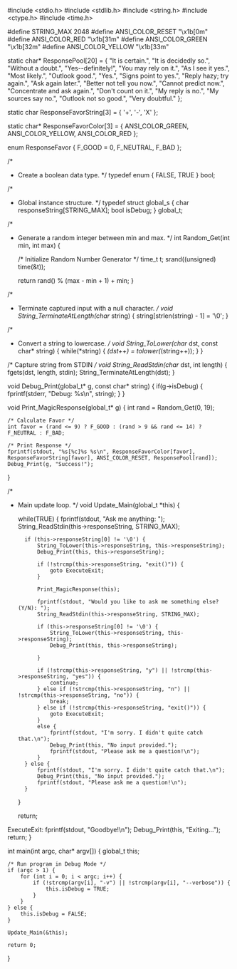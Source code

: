 #include <stdio.h>
#include <stdlib.h>
#include <string.h>
#include <ctype.h>
#include <time.h>

#define STRING_MAX          2048
#define ANSI_COLOR_RESET    "\x1b[0m"
#define ANSI_COLOR_RED      "\x1b[31m"
#define ANSI_COLOR_GREEN    "\x1b[32m"
#define ANSI_COLOR_YELLOW   "\x1b[33m"

static char* ResponsePool[20] = {
    "It is certain.",
    "It is decidedly so.",
    "Without a doubt.",
    "Yes--definitely!",
    "You may rely on it.",
    "As I see it yes.",
    "Most likely.",
    "Outlook good.",
    "Yes.",
    "Signs point to yes.",
    "Reply hazy; try again.",
    "Ask again later.",
    "Better not tell you now.",
    "Cannot predict now.",
    "Concentrate and ask again.",
    "Don't count on it.",
    "My reply is no.",
    "My sources say no.",
    "Outlook not so good.",
    "Very doubtful."
};

static char ResponseFavorString[3] = {
    '+', '-', 'X'
};

static char* ResponseFavorColor[3] = {
    ANSI_COLOR_GREEN,
    ANSI_COLOR_YELLOW,
    ANSI_COLOR_RED
};

enum ResponseFavor {
    F_GOOD = 0,
    F_NEUTRAL,
    F_BAD
};

/*
* Create a boolean data type.
*/
typedef enum {
    FALSE,
    TRUE
} bool;

/*
* Global instance structure.
*/
typedef struct global_s {
    char responseString[STRING_MAX];
    bool isDebug;
} global_t;

/*
* Generate a random integer between min and max.
*/
int Random_Get(int min, int max) {

    /* Initialize Random Number Generator */
    time_t t;
    srand((unsigned) time(&t));

    return rand() % (max - min + 1) + min;
}

/*
* Terminate captured input with a null character.
*/
void String_TerminateAtLength(char* string) {
    string[strlen(string) - 1] = '\0';
}

/*
* Convert a string to lowercase.
*/
void String_ToLower(char* dst, const char* string) {
    while(*string) {
        *(dst++) = tolower(*(string++));
    }
}

/* Capture string from STDIN */
void String_ReadStdin(char* dst, int length) {
    fgets(dst, length, stdin);
    String_TerminateAtLength(dst);
}

void Debug_Print(global_t* g, const char* string) {
    if(g->isDebug) {
        fprintf(stderr, "Debug: %s\n", string);
    }
}

void Print_MagicResponse(global_t* g) {
    int rand = Random_Get(0, 19);

    /* Calculate Favor */
    int favor = (rand <= 9) ? F_GOOD : (rand > 9 && rand <= 14) ? F_NEUTRAL : F_BAD;

    /* Print Response */
    fprintf(stdout, "%s[%c]%s %s\n", ResponseFavorColor[favor], ResponseFavorString[favor], ANSI_COLOR_RESET, ResponsePool[rand]);
    Debug_Print(g, "Success!");
}

/*
* Main update loop.
*/
void Update_Main(global_t *this) {

    while(TRUE) {
        fprintf(stdout, "Ask me anything: ");
        String_ReadStdin(this->responseString, STRING_MAX);

        if (this->responseString[0] != '\0') {
            String_ToLower(this->responseString, this->responseString);
            Debug_Print(this, this->responseString);

            if (!strcmp(this->responseString, "exit()")) {
                goto ExecuteExit;
            }

            Print_MagicResponse(this);

            fprintf(stdout, "Would you like to ask me something else? (Y/N): ");
            String_ReadStdin(this->responseString, STRING_MAX);

            if (this->responseString[0] != '\0') {
                String_ToLower(this->responseString, this->responseString);
                Debug_Print(this, this->responseString);

            }

            if (!strcmp(this->responseString, "y") || !strcmp(this->responseString, "yes")) {
                continue;
            } else if (!strcmp(this->responseString, "n") || !strcmp(this->responseString, "no")) {
                break;
            } else if (!strcmp(this->responseString, "exit()")) {
                goto ExecuteExit;
            }
            else {
                fprintf(stdout, "I'm sorry. I didn't quite catch that.\n");
                Debug_Print(this, "No input provided.");
                fprintf(stdout, "Please ask me a question!\n");
            }
        } else {
            fprintf(stdout, "I'm sorry. I didn't quite catch that.\n");
            Debug_Print(this, "No input provided.");
            fprintf(stdout, "Please ask me a question!\n");
        }
    }

    return;

ExecuteExit:
    fprintf(stdout, "Goodbye!\n");
    Debug_Print(this, "Exiting...");
    return;
}

int main(int argc, char* argv[]) {
    global_t this;

    /* Run program in Debug Mode */
    if (argc > 1) {
        for (int i = 0; i < argc; i++) {
            if (!strcmp(argv[i], "-v") || !strcmp(argv[i], "--verbose")) {
                this.isDebug = TRUE;
            }
        }
    } else {
        this.isDebug = FALSE;
    }

    Update_Main(&this);

    return 0;
}
